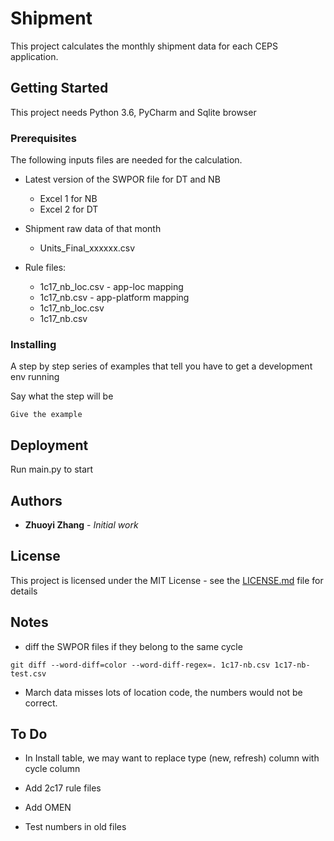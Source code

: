 
# Shipment

This project calculates the monthly shipment data for each CEPS application.

## Getting Started

This project needs Python 3.6, PyCharm and Sqlite browser
### Prerequisites

The following inputs files are needed for the calculation.

* Latest version of the SWPOR file for DT and NB
    
    * Excel 1 for NB
    * Excel 2 for DT
* Shipment raw data of that month
    
    * Units_Final_xxxxxx.csv

* Rule files:
    * 1c17_nb_loc.csv - app-loc mapping
    * 1c17_nb.csv  - app-platform mapping
    * 1c17_nb_loc.csv
    * 1c17_nb.csv




### Installing

A step by step series of examples that tell you have to get a development env running

Say what the step will be

```
Give the example
```



## Deployment

Run main.py to start


## Authors

* **Zhuoyi Zhang** - *Initial work* 


## License

This project is licensed under the MIT License - see the [LICENSE.md](LICENSE.md) file for details

## Notes

* diff the SWPOR files if they belong to the same cycle

````
git diff --word-diff=color --word-diff-regex=. 1c17-nb.csv 1c17-nb-test.csv
````

* March data misses lots of location code, the numbers would not be correct.


## To Do


* In Install table, we may want to replace type (new, refresh) column with cycle column

* Add 2c17 rule files

* Add OMEN

* Test numbers in old files